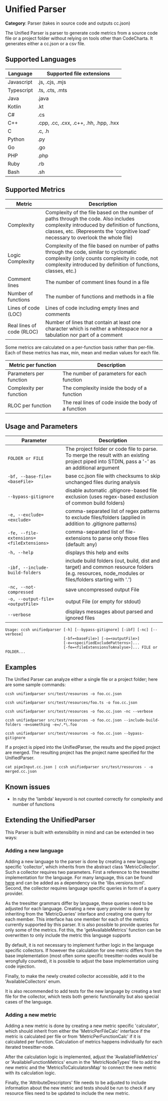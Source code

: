 # Unified Parser

**Category**: Parser (takes in source code and outputs cc.json)

The Unified Parser is parser to generate code metrics from a source code file or a project folder without relying on tools other than CodeCharta. It generates either a cc.json or a csv file.

## Supported Languages

| Language   | Supported file extensions              |
|------------|----------------------------------------|
| Javascript | .js, .cjs, .mjs                        |
| Typescript | .ts, .cts, .mts                        |
| Java       | .java                                  |
| Kotlin     | .kt                                    |
| C#         | .cs                                    |
| C++        | .cpp, .cc, .cxx, .c++, .hh, .hpp, .hxx |
| C          | .c, .h                                 |
| Python     | .py                                    |
| Go         | .go                                    |
| PHP        | .php                                   |
| Ruby       | .rb                                    |
| Bash       | .sh                                    |

## Supported Metrics

| Metric                    | Description                                                                                                                                                                                                                |
|---------------------------|----------------------------------------------------------------------------------------------------------------------------------------------------------------------------------------------------------------------------|
| Complexity                | Complexity of the file based on the number of paths through the code. Also includes complexity introduced by definition of functions, classes, etc. (Represents the 'cognitive load' necessary to overlook the whole file) |
| Logic Complexity          | Complexity of the file based on number of paths through the code, similar to cyclomatic complexity (only counts complexity in code, not complexity introduced by definition of functions, classes, etc.)                   |
| Comment lines             | The number of comment lines found in a file                                                                                                                                                                                |
| Number of functions       | The number of functions and methods in a file                                                                                                                                                                              |
| Lines of code (LOC)       | Lines of code including empty lines and comments                                                                                                                                                                           |
| Real lines of code (RLOC) | Number of lines that contain at least one character which is neither a whitespace nor a tabulation nor part of a comment                                                                                                   |

Some metrics are calculated on a per-function basis rather than per-file. Each of these metrics has max, min, mean and median values for each file.

| Metric per function     | Description                                          |
|-------------------------|------------------------------------------------------|
| Parameters per function | The number of parameters for each function           |
| Complexity per function | The complexity inside the body of a function         |
| RLOC per function       | The real lines of code inside the body of a function |

## Usage and Parameters

| Parameter                                 | Description                                                                                                                                       |
|-------------------------------------------|---------------------------------------------------------------------------------------------------------------------------------------------------|
| `FOLDER or FILE`                          | The project folder or code file to parse. To merge the result with an existing project piped into STDIN, pass a '-' as an additional argument     |
| `-bf, --base-file=<baseFile>`             | base cc.json file with checksums to skip unchanged files during analysis                                                                          |
| `--bypass-gitignore`                      | disable automatic .gitignore-based file exclusion (uses regex-based exclusion of common build folders)                                            |
| `-e, --exclude=<exclude>`                 | comma-separated list of regex patterns to exclude files/folders (applied in addition to .gitignore patterns)                                      |
| `-fe, --file-extensions=<fileExtensions>` | comma-separated list of file-extensions to parse only those files (default: any)                                                                  |
| `-h, --help`                              | displays this help and exits                                                                                                                      |
| `-ibf, --include-build-folders`           | include build folders (out, build, dist and target) and common resource folders (e.g. resources, node_modules or files/folders starting with '.') |
| `-nc, --not-compressed`                   | save uncompressed output File                                                                                                                     |
| `-o, --output-file=<outputFile>`          | output File (or empty for stdout)                                                                                                                 |
| `--verbose`                               | displays messages about parsed and ignored files                                                                                                  |

```
Usage: ccsh unifiedparser [-h] [--bypass-gitignore] [-ibf] [-nc] [--verbose]
                          [-bf=<baseFile>] [-o=<outputFile>]
                          [-e=<specifiedExcludePatterns>]...
                          [-fe=<fileExtensionsToAnalyse>]... FILE or FOLDER...
```

## Examples

The Unified Parser can analyze either a single file or a project folder; here are some sample commands:

```
ccsh unifiedparser src/test/resources -o foo.cc.json
```

```
ccsh unifiedparser src/test/resources/foo.ts -o foo.cc.json
```

```
ccsh unifiedparser src/test/resources -o foo.cc.json -nc --verbose
```

```
ccsh unifiedparser src/test/resources -o foo.cc.json --include-build-folders -e=something -e=/.*\.foo
```

```
ccsh unifiedparser src/test/resources -o foo.cc.json --bypass-gitignore
```

If a project is piped into the UnifiedParser, the results and the piped project are merged.
The resulting project has the project name specified for the UnifiedParser.
```
cat pipeInput.cc.json | ccsh unifiedparser src/test/resources - -o merged.cc.json
```

## Known issues

- In ruby the 'lambda' keyword is not counted correctly for complexity and number of functions

## Extending the UnifiedParser

This Parser is built with extensibility in mind and can be extended in two ways:

### Adding a new language

Adding a new language to the parser is done by creating a new language specific 'collector', which inherits from the abstract class 'MetricCollector'. Such a collector requires two parameters. First a reference to the treesitter implementation for the language. For many language, this can be found [here](https://github.com/bonede/tree-sitter-ng) and can be added as a dependency via the 'libs.versions.toml'. Second, the collector requires language specific queries in form of a query provider.

As the treesitter grammars differ by language, these queries need to be adjusted for each language. Creating a new query provider is done by inheriting from the 'MetricQueries' interface and creating one query for each member. This interface has one member for each of the metrics currently supported by this parser. It is also possible to provide queries for only some of the metrics. Fot this, the 'getAvailableMetrics' function can be overwritten to only include the metric this language supports

By default, it is not necessary to implement further logic in the language specific collectors. If however the calculation for one metric differs from the base implementation (most often some specific treesitter-nodes would be wrongfully counted), it is possible to adjust the base implementation using code injection.

Finally, to make the newly created collector accessible, add it to the 'AvailableCollectors' enum.

It is also recommended to add tests for the new language by creating a test file for the collector, which tests both generic functionality but also special cases of the language.

### Adding a new metric

Adding a new metric is done by creating a new metric specific 'calculator', which should inherit from either the 'MetricPerFileCalc' interface if the metric is calculated per file or from 'MetricPerFunctionCalc' if it is calculated per function. Calculation of metrics happens individually for each iterated treesitter-node.

After the calculation logic is implemented, adjust the 'AvailableFileMetrics' or 'AvailableFunctionMetrics' enum in the 'MetricNodeTypes' file to add the new metric and the 'MetricsToCalculatorsMap' to connect the new metric with its calculation logic.

Finally, the 'AttributeDescriptors' file needs to be adjusted to include information about the new metric and tests should be run to check if any resource files need to be updated to include the new metric.
